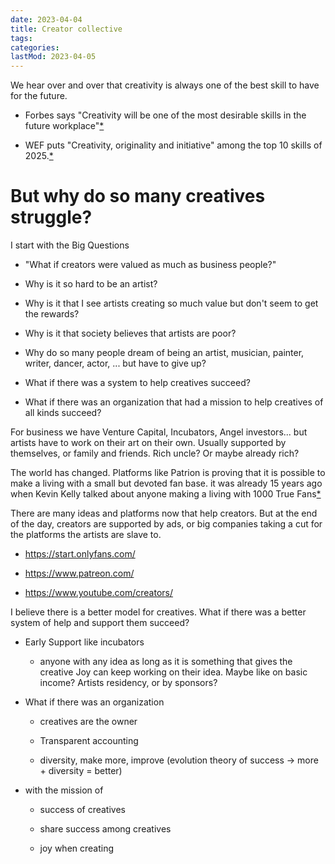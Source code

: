 ```yaml
---
date: 2023-04-04
title: Creator collective
tags:
categories:
lastMod: 2023-04-05
---
```

We hear over and over that creativity is always one of the best skill to have for the future.

  + Forbes says "Creativity will be one of the most desirable skills in the future workplace"[*](https://www.forbes.com/sites/bernardmarr/2022/08/22/the-top-10-most-in-demand-skills-for-the-next-10-years/?sh=4ddb06c117be)

  + WEF puts "Creativity, originality and initiative" among the top 10 skills of 2025.[*](https://www.weforum.org/agenda/2020/10/top-10-work-skills-of-tomorrow-how-long-it-takes-to-learn-them/)



# But why do so many creatives struggle?



I start with the Big Questions

  + "What if creators were valued as much as business people?"

  + Why is it so hard to be an artist?

  + Why is it that I see artists creating so much value but don't seem to get the rewards?

  + Why is it that society believes that artists are poor?

  + Why do so many people dream of being an artist, musician, painter, writer, dancer, actor, ... but have to give up?

  + What if there was a system to help creatives succeed?

  + What if there was an organization that had a mission to help creatives of all kinds succeed?



For business we have Venture Capital, Incubators, Angel investors... but artists have to work on their art on their own. Usually supported by themselves, or family and friends. Rich uncle? Or maybe already rich?

The world has changed. Platforms like Patrion is proving that it is possible to make a living with a small but devoted fan base. it was already 15 years ago when Kevin Kelly talked about anyone making a living with 1000 True Fans[*](https://kk.org/thetechnium/1000-true-fans/)



There are many ideas and platforms now that help creators. But at the end of the day, creators are supported by ads, or big companies taking a cut for the platforms the artists are slave to.

  + https://start.onlyfans.com/

  + https://www.patreon.com/

  + https://www.youtube.com/creators/



I believe there is a better model for creatives. What if there was a better system of help and support them succeed?

  + Early Support like incubators

    + anyone with any idea as long as it is something that gives the creative Joy can keep working on their idea. Maybe like on basic income? Artists residency, or by sponsors?

  + What if there was an organization

    + creatives are the owner

    + Transparent accounting

    + diversity, make more, improve (evolution theory of success → more + diversity = better)

  + with the mission of

    + success of creatives

    + share success among creatives

    + joy when creating
